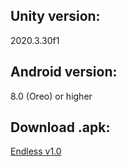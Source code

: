 ## Unity version: 
2020.3.30f1
## Android version:
8.0 (Oreo) or higher
## Download .apk:
[Endless v1.0](https://drive.google.com/file/d/1jT-l1ufsxZv88SSc5ckNNK-ydWuFT41_/view?usp=sharing)
